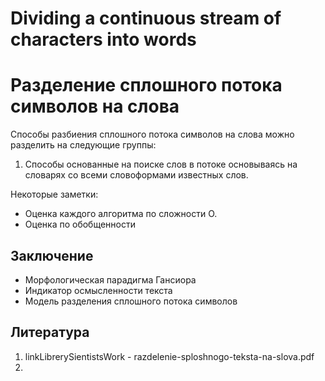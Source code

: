 # **Dividing a continuous stream of characters into words**

# **Разделение сплошного потока символов на слова**

Способы разбиения сплошного потока символов на слова можно разделить на следующие группы:

1. Способы основанные на поиске слов в потоке основываясь на словарях со всеми словоформами известных слов.


Некоторые заметки: 
* Оценка каждого алгоритма по сложности О.
* Оценка по обобщенности

## Заключение
* Морфологическая парадигма Гансиора
* Индикатор осмысленности текста
* Модель разделения сплошного потока символов


## Литература

1. linkLibrerySientistsWork - razdelenie-sploshnogo-teksta-na-slova.pdf
2. 
